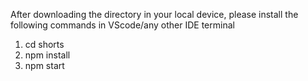 After downloading the directory in your local device, please install the following commands in VScode/any other IDE terminal

1. cd shorts
2. npm install
3. npm start
